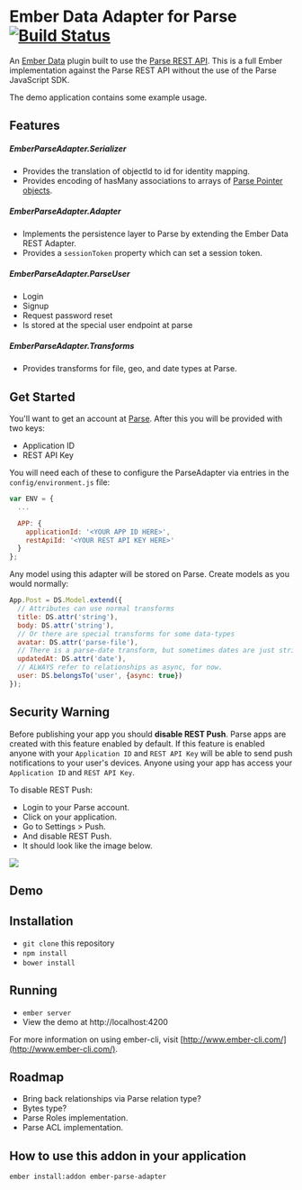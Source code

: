 Ember Data Adapter for Parse [![Build Status](https://travis-ci.org/clintjhill/ember-parse-adapter.svg)](https://travis-ci.org/clintjhill/ember-parse-adapter)
===================

An [Ember Data](https://github.com/emberjs/data) plugin built to use
the [Parse REST API](https://parse.com/docs/rest). This is a full Ember
implementation against the Parse REST API without the use of the Parse
JavaScript SDK.

The demo application contains some example usage.

Features
--------

##### EmberParseAdapter.Serializer

  * Provides the translation of objectId to id for identity mapping.
  * Provides encoding of hasMany associations to arrays of [Parse Pointer objects](https://parse.com/docs/rest#objects-types).

##### EmberParseAdapter.Adapter

  * Implements the persistence layer to Parse by extending the Ember Data REST Adapter.
  * Provides a `sessionToken` property which can set a session token.

##### EmberParseAdapter.ParseUser

  * Login
  * Signup
  * Request password reset
  * Is stored at the special user endpoint at parse

##### EmberParseAdapter.Transforms

  * Provides transforms for file, geo, and date types at Parse.

Get Started
-----------

You'll want to get an account at [Parse](https://parse.com). After this you will
be provided with two keys:

* Application ID
* REST API Key

You will need each of these to configure the ParseAdapter via entries in the `config/environment.js` file:

```javascript
var ENV = {
  ...

  APP: {
    applicationId: '<YOUR APP ID HERE>',
    restApiId: '<YOUR REST API KEY HERE>'
  }
};
```

Any model using this adapter will be stored on Parse. Create models
as you would normally:

```javascript
App.Post = DS.Model.extend({
  // Attributes can use normal transforms
  title: DS.attr('string'),
  body: DS.attr('string'),
  // Or there are special transforms for some data-types
  avatar: DS.attr('parse-file'),
  // There is a parse-date transform, but sometimes dates are just strings
  updatedAt: DS.attr('date'),
  // ALWAYS refer to relationships as async, for now.
  user: DS.belongsTo('user', {async: true})
});
```

Security Warning
----------------
Before publishing your app you should **disable REST Push**. Parse apps are created with this feature enabled by default. If this feature is enabled anyone with your `Application ID` and `REST API Key` will be able to send push notifications to your user's devices. Anyone using your app has access your `Application ID` and `REST API Key`.

To disable REST Push:

- Login to your Parse account.
- Click on your application.
- Go to Settings > Push.
- And disable REST Push.
- It should look like the image below.

![](http://x.gcollazo.com/B5Qk40KL6m.png)

Demo
----

## Installation

* `git clone` this repository
* `npm install`
* `bower install`

## Running

* `ember server`
* View the demo at http://localhost:4200

For more information on using ember-cli, visit [http://www.ember-cli.com/](http://www.ember-cli.com/).


Roadmap
-------

* Bring back relationships via Parse relation type?
* Bytes type?
* Parse Roles implementation.
* Parse ACL implementation.


How to use this addon in your application
-----------------------------------------

```
ember install:addon ember-parse-adapter
```
